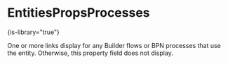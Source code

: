 # EntitiesPropsProcesses

{is-library="true"}

<snippet id="EntitiesPropsProcesses_snippet">

 One or more links display for any Builder flows or BPN processes that use the entity. Otherwise, this property field does not display.

</snippet>